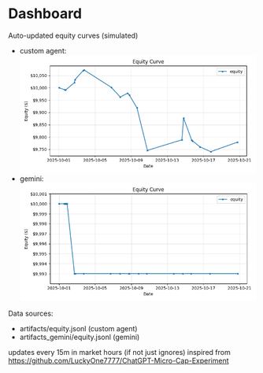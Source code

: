 # Dashboard

Auto-updated equity curves (simulated)

- custom agent: ![Equity Curve](artifacts/equity.png?v=8482176)
- gemini: ![Equity Curve (Gemini)](artifacts_gemini/equity.png?v=8482176)

Data sources:
- artifacts/equity.jsonl (custom agent)
- artifacts_gemini/equity.jsonl (gemini)

updates every 15m in market hours (if not just ignores)
inspired from https://github.com/LuckyOne7777/ChatGPT-Micro-Cap-Experiment